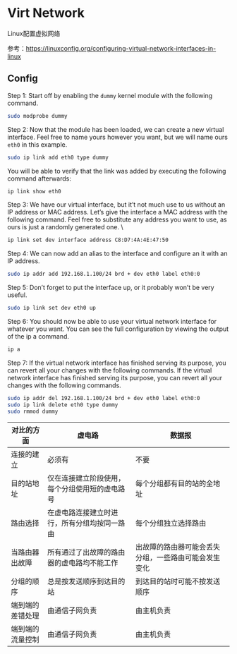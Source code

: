 # Virt Network

Linux配置虚拟网络

参考：https://linuxconfig.org/configuring-virtual-network-interfaces-in-linux

## Config

Step 1: Start off by enabling the `dummy` kernel module with the following command. 

```sh
sudo modprobe dummy
```

Step 2: Now that the module has been loaded, we can create a new virtual interface. Feel free to name yours however you want, but we will name ours `eth0` in this example. 

```sh
sudo ip link add eth0 type dummy
```

You will be able to verify that the link was added by executing the following command afterwards:

```sh
ip link show eth0
```

Step 3: We have our virtual interface, but it’t not much use to us without an IP address or MAC address. Let’s give the interface a MAC address with the following command. Feel free to substitute any address you want to use, as ours is just a randomly generated one. \

```sh
ip link set dev interface address C8:D7:4A:4E:47:50
```

Step 4: We can now add an alias to the interface and configure an it with an IP address. 

```sh
sudo ip addr add 192.168.1.100/24 brd + dev eth0 label eth0:0
```

Step 5: Don’t forget to put the interface up, or it probably won’t be very useful. 

```sh
sudo ip link set dev eth0 up
```

Step 6: You should now be able to use your virtual network interface for whatever you want. You can see the full configuration by viewing the output of the ip a command. 

```sh
ip a
```

Step 7: If the virtual network interface has finished serving its purpose, you can revert all your changes with the following commands. If the virtual network interface has finished serving its purpose, you can revert all your changes with the following commands. 

```sh
sudo ip addr del 192.168.1.100/24 brd + dev eth0 label eth0:0
sudo ip link delete eth0 type dummy
sudo rmmod dummy
```

| 对比的方面       | 虚电路                                         | 数据报                                               |
| ---------------- | ---------------------------------------------- | ---------------------------------------------------- |
| 连接的建立       | 必须有                                         | 不要                                                 |
| 目的站地址       | 仅在连接建立阶段使用，每个分组使用短的虚电路号 | 每个分组都有目的站的全地址                           |
| 路由选择         | 在虚电路连接建立时进行，所有分组均按同一路由   | 每个分组独立选择路由                                 |
| 当路由器出故障   | 所有通过了出故障的路由器的虚电路均不能工作     | 出故障的路由器可能会丢失分组，一些路由可能会发生变化 |
| 分组的顺序       | 总是按发送顺序到达目的站                       | 到达目的站时可能不按发送顺序                         |
| 端到端的差错处理 | 由通信子网负责                                 | 由主机负责                                           |
| 端到端的流量控制 | 由通信子网负责                                 | 由主机负责                                           |